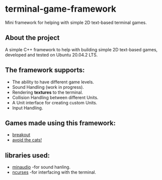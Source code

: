# terminal-game-framework
Mini framework for helping with simple 2D text-based terminal games.

## About the project
 A simple C++ framework to help with building simple 2D text-based games, developed and tested on Ubuntu 20.04.2 LTS.
## The framework supports:
  * The ability to have different game levels.
  * Sound Handling (work in progress).
  * Rendering **textures** to the terminal.
  * Collision Handling between different Units.
  * A Unit interface for creating custom Units.
  * Input Handling.
  
  ## Games made using this framework:
  * [breakout](https://github.com/Hazem-Gamall/terminal-breakout-game)
  * [avoid the cats!](https://github.com/Hazem-Gamall/avoid-the-cats)
  
  ## libraries used:
  * [minaudio](https://github.com/mackron/miniaudio) -for sound hanling.
  * [ncurses](https://invisible-island.net/ncurses) -for interfacing with the terminal.
